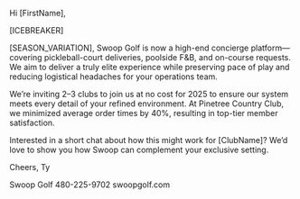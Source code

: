 Hi [FirstName],

[ICEBREAKER]

[SEASON_VARIATION], Swoop Golf is now a high-end concierge platform—covering pickleball-court deliveries, poolside F&B, and on-course requests. We aim to deliver a truly elite experience while preserving pace of play and reducing logistical headaches for your operations team.

We’re inviting 2–3 clubs to join us at no cost for 2025 to ensure our system meets every detail of your refined environment. At Pinetree Country Club, we minimized average order times by 40%, resulting in top-tier member satisfaction.

Interested in a short chat about how this might work for [ClubName]? We’d love to show you how Swoop can complement your exclusive setting.

Cheers,
Ty

Swoop Golf
480-225-9702
swoopgolf.com
